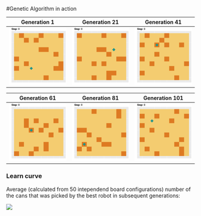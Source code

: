 #Genetic Algorithm in action



Generation 1 | Generation 21 | Generation 41
:--------------------:|:--------------------:|:--------------------:
<img alt='a' src="https://raw.githubusercontent.com/katsob/evolution/master/2019-04-11T20%3A52%3A15/animations/epoch1.gif" width="300"  /> | <img alt='a' src="https://raw.githubusercontent.com/katsob/evolution/master/2019-04-11T20%3A52%3A15/animations/epoch21.gif" width="300"  /> | <img alt='a' src="https://raw.githubusercontent.com/katsob/evolution/master/2019-04-11T20%3A52%3A15/animations/epoch41.gif" width="300"  />

Generation 61 | Generation 81 | Generation 101
:--------------------:|:--------------------:|:--------------------:
<img alt='a' src="https://raw.githubusercontent.com/katsob/evolution/master/2019-04-11T20%3A52%3A15/animations/epoch61.gif" width="300"  /> | <img alt='a' src="https://raw.githubusercontent.com/katsob/evolution/master/2019-04-11T20%3A52%3A15/animations/epoch81.gif" width="300"  /> | <img alt='a' src="https://raw.githubusercontent.com/katsob/evolution/master/2019-04-11T20%3A52%3A15/animations/epoch101.gif" width="300"  />

### Learn curve
Average (calculated from 50 intependend board configurations) number of the cans that was picked by the best robot in subsequent generations:

![](https://raw.githubusercontent.com/katsob/evolution/master/2019-04-11T20%3A52%3A15/animations/learn_curve.png)